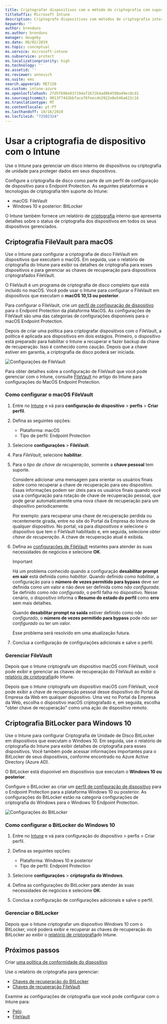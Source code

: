 ```yaml
---
title: Criptografar dispositivos com o método de criptografia com suporte de plataformas
titleSuffix: Microsoft Intune
description: Criptografe dispositivos com métodos de criptografia internos, como BitLocker ou FileVault, e gerencie as chaves de recuperação para esses dispositivos criptografados no portal do Intune.
keywords: ''
author: brenduns
ms.author: brenduns
manager: dougeby
ms.date: 08/02/2019
ms.topic: conceptual
ms.service: microsoft-intune
ms.subservice: protect
ms.localizationpriority: high
ms.technology: ''
ms.assetid: ''
ms.reviewer: annovich
ms.suite: ems
search.appverid: MET150
ms.custom: intune-azure
ms.openlocfilehash: 2fd5f686e837194af2672b4ad864590a49ec0cd1
ms.sourcegitcommit: 9013f7442bbface78feecde2922e8e546a622c16
ms.translationtype: MT
ms.contentlocale: pt-PT
ms.lasthandoff: 10/16/2019
ms.locfileid: "72502324"
---
```

# <a name="use-device-encryption-with-intune"></a>Usar a criptografia de dispositivo com o Intune  

Use o Intune para gerenciar um disco interno de dispositivos ou criptografia de unidade para proteger dados em seus dispositivos.  

Configure a criptografia de disco como parte de um perfil de configuração de dispositivo para o Endpoint Protection. As seguintes plataformas e tecnologias de criptografia têm suporte do Intune:  
- macOS: FileVault   
- Windows 10 e posterior: BitLocker  

O Intune também fornece um relatório de [criptografia](encryption-monitor.md) interno que apresenta detalhes sobre o status de criptografia dos dispositivos em todos os seus dispositivos gerenciados.  

## <a name="filevault-encryption-for-macos"></a>Criptografia FileVault para macOS  

Use o Intune para configurar a criptografia de disco FileVault em dispositivos que executam o macOS. Em seguida, use o relatório de criptografia do Intune para exibir os detalhes de criptografia para esses dispositivos e para gerenciar as chaves de recuperação para dispositivos criptografados FileVault.  

O FileVault é um programa de criptografia de disco completo que está incluído no macOS. Você pode usar o Intune para configurar o FileVault em dispositivos que executam o **macOS 10,13 ou posterior**.  

Para configurar o FileVault, crie um [perfil de configuração de dispositivo](../configuration/device-profile-create.md) para o Endpoint Protection da plataforma MacOS. As configurações de FileVault são uma das categorias de configurações disponíveis para o macOS Endpoint Protection.  

Depois de criar uma política para criptografar dispositivos com o FileVault, a política é aplicada aos dispositivos em dois estágios. Primeiro, o dispositivo está preparado para habilitar o Intune a recuperar e fazer backup da chave de recuperação. Isso é conhecido como caução. Depois que a chave estiver em garantia, a criptografia de disco poderá ser iniciada.

![Configurações de FileVault](./media/encrypt-devices/filevault-settings.png)

Para obter detalhes sobre a configuração de FileVault que você pode gerenciar com o Intune, consulte [FileVault](endpoint-protection-macos.md#filevault) no artigo do Intune para configurações do MacOS Endpoint Protection.  

### <a name="how-to-configure-macos-filevault"></a>Como configurar o macOS FileVault 

1. Entre no [Intune](https://go.microsoft.com/fwlink/?linkid=2090973) e vá para **configuração do dispositivo** > **perfis** > **Criar perfil**.  

2. Defina as seguintes opções:  

   - Plataforma: macOS  
   - Tipo de perfil: Endpoint Protection  

3. Selecione **configurações** > **FileVault**.  

4. Para *FileVault*, selecione **habilitar**.  

5. Para o *tipo de chave de recuperação*, somente a **chave pessoal** tem suporte.  

   Considere adicionar uma mensagem para orientar os usuários finais sobre como recuperar a chave de recuperação para seu dispositivo. Essas informações podem ser úteis para os usuários finais quando você usa a configuração para rotação de chave de recuperação pessoal, que pode gerar automaticamente uma nova chave de recuperação para um dispositivo periodicamente.  

   Por exemplo: para recuperar uma chave de recuperação perdida ou recentemente girada, entre no site do Portal da Empresa do Intune de qualquer dispositivo. No portal, vá para *dispositivos* e selecione o dispositivo que tem o FileVault habilitado e, em seguida, selecione *obter chave de recuperação*. A chave de recuperação atual é exibida.  

6. Defina as [configurações de FileVault](endpoint-protection-macos.md#filevault) restantes para atender às suas necessidades de negócios e selecione **OK**.  

   > [!IMPORTANT]  
   > Há um problema conhecido quando a configuração **desabilitar prompt em sair** está definida como *habilitar*. Quando definido como *habilitar*, a configuração para o **número de vezes permitido para bypass** deve ser definida como um valor e não deve ser definida como *não configurada*. Se definido como *não configurado*, o perfil falha no dispositivo. Nesse cenário, o dispositivo informa o **Resumo do estado do perfil** como **erro** sem mais detalhes.
   > 
   > Quando **desabilitar prompt na saída** estiver definido como *não configurado*, o **número de vezes permitido para bypass** pode *não ser configurado* ou ter um valor.  
   > 
   > Esse problema será resolvido em uma atualização futura. 

7. Conclua a configuração de configurações adicionais e salve o perfil.  

### <a name="manage-filevault"></a>Gerenciar FileVault  

Depois que o Intune criptografa um dispositivo macOS com FileVault, você pode exibir e gerenciar as chaves de recuperação do FileVault ao exibir o [relatório de criptografia](encryption-monitor.md)do Intune.  

Depois que o Intune criptografa um dispositivo macOS com FileVault, você pode exibir a chave de recuperação pessoal desse dispositivo do Portal da Empresa da Web em qualquer dispositivo. Uma vez no Portal da Empresa da Web, escolha o dispositivo macOS criptografado e, em seguida, escolha "obter chave de recuperação" como uma ação de dispositivo remoto. 

## <a name="bitlocker-encryption-for-windows-10"></a>Criptografia BitLocker para Windows 10  

Use o Intune para configurar Criptografia de Unidade de Disco BitLocker em dispositivos que executam o Windows 10. Em seguida, use o relatório de criptografia do Intune para exibir detalhes de criptografia para esses dispositivos. Você também pode acessar informações importantes para o BitLocker de seus dispositivos, conforme encontrado no Azure Active Directory (Azure AD).  

O BitLocker está disponível em dispositivos que executam o **Windows 10 ou posterior**.  

Configure o BitLocker ao criar um [perfil de configuração de dispositivo](../configuration/device-profile-create.md) para o Endpoint Protection para a plataforma Windows 10 ou posterior. As configurações do BitLocker estão na categoria configurações de criptografia do Windows para o Windows 10 Endpoint Protection.    

![Configurações do BitLocker](./media/encrypt-devices/bitlocker-settings.png) 

### <a name="how-to-configure-windows-10-bitlocker"></a>Como configurar o BitLocker do Windows 10  

1. Entre no [Intune](https://go.microsoft.com/fwlink/?linkid=2090973) e vá para configuração do dispositivo > perfis > Criar perfil.  

2. Defina as seguintes opções:  
   - Plataforma: Windows 10 e posterior  
   - Tipo de perfil: Endpoint Protection  

3. Selecione **configurações** > **criptografia do Windows**.

4. Defina as configurações do BitLocker para atender às suas necessidades de negócios e selecione **OK**.  

5. Conclua a configuração de configurações adicionais e salve o perfil.  

### <a name="manage-bitlocker"></a>Gerenciar o BitLocker  

Depois que o Intune criptografar um dispositivo Windows 10 com o BitLocker, você poderá exibir e recuperar as chaves de recuperação do BitLocker ao exibir o [relatório de criptografia](encryption-monitor.md)do Intune.  

## <a name="next-steps"></a>Próximos passos  

Criar [uma política de conformidade do dispositivo](compliance-policy-create-windows.md)  

Use o relatório de criptografia para gerenciar:  
- [Chaves de recuperação do BitLocker](encryption-monitor.md#bitlocker-recovery-keys)
- [Chaves de recuperação FileVault](encryption-monitor.md#filevault-recovery-keys)

Examine as configurações de criptografia que você pode configurar com o Intune para:  
- [Pelo](endpoint-protection-windows-10.md#windows-encryption)  
- [FileVault](endpoint-protection-macos.md#filevault)  
 
 
